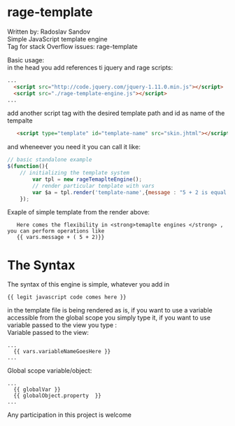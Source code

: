 rage-template
=============
Written by: Radoslav Sandov <br>
Simple JavaScript template engine <br>
Tag for stack Overflow issues: rage-template<br>

Basic usage:<br>
in the head you add references ti jquery and rage scripts:
```html
...
  <script src="http://code.jquery.com/jquery-1.11.0.min.js"></script>
  <script src="./rage-template-engine.js"></script>
...
```

add another script tag with the desired template path and id as name of the tempalte
```html
   <script type="template" id="template-name" src="skin.jhtml"></script>
```

and wheneever you need it you can call it like:
```javascript
// basic standalone example
$(function(){
    // initializing the template system
		var tpl = new rageTemaplteEngine();
		// render particular template with vars
		var $a = tpl.render('template-name',{message : "5 + 2 is equal to "});
	});
```
Exaple of simple template from the render above:
```
   Here comes the flexibility in <strong>temaplte engines </strong> , you can perform operations like 
   {{ vars.message + ( 5 + 2)}}  
```

The Syntax
=============
The syntax of this engine is simple, whatever you add in 
```
{{ legit javascript code comes here }}
```
in the template file is being rendered as is, if you want to use a variable accessible from the global scope you simply type it, if you want to use variable passed to the view you type :<br>
Variable passed to the view:
```
...
  {{ vars.variableNameGoesHere }}
...
```
Global scope variable/object:
```
...
  {{ globalVar }}
  {{ globalObject.property  }}
...
```


Any participation in this project is welcome
